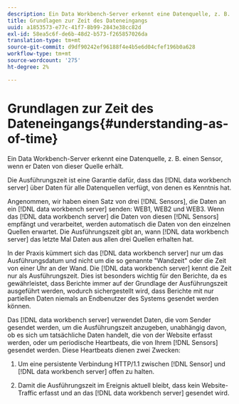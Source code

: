```yaml
---
description: Ein Data Workbench-Server erkennt eine Datenquelle, z. B. einen Sensor, wenn er Daten von dieser Quelle erhält.
title: Grundlagen zur Zeit des Dateneingangs
uuid: a1853573-e77c-41f7-8b99-2843e38cc82d
exl-id: 58ea5c6f-de6b-48d2-b573-f265857026da
translation-type: tm+mt
source-git-commit: d9df90242ef96188f4e4b5e6d04cfef196b0a628
workflow-type: tm+mt
source-wordcount: '275'
ht-degree: 2%

---
```


# Grundlagen zur Zeit des Dateneingangs{#understanding-as-of-time}

Ein Data Workbench-Server erkennt eine Datenquelle, z. B. einen Sensor, wenn er Daten von dieser Quelle erhält.

Die Ausführungszeit ist eine Garantie dafür, dass das [!DNL data workbench server] über Daten für alle Datenquellen verfügt, von denen es Kenntnis hat.

Angenommen, wir haben einen Satz von drei [!DNL Sensors], die Daten an ein [!DNL data workbench server] senden: WEB1, WEB2 und WEB3. Wenn das [!DNL data workbench server] die Daten von diesen [!DNL Sensors] empfängt und verarbeitet, werden automatisch die Daten von den einzelnen Quellen erwartet. Die Ausführungszeit gibt an, wann [!DNL data workbench server] das letzte Mal Daten aus allen drei Quellen erhalten hat.

In der Praxis kümmert sich das [!DNL data workbench server] nur um das Ausführungsdatum und nicht um die so genannte &quot;Wandzeit&quot; oder die Zeit von einer Uhr an der Wand. Die [!DNL data workbench server] kennt die Zeit nur als Ausführungszeit. Dies ist besonders wichtig für den Berichte, da es gewährleistet, dass Berichte immer auf der Grundlage der Ausführungszeit ausgeführt werden, wodurch sichergestellt wird, dass Berichte mit nur partiellen Daten niemals an Endbenutzer des Systems gesendet werden können.

Das [!DNL data workbench server] verwendet Daten, die vom Sender gesendet werden, um die Ausführungszeit anzugeben, unabhängig davon, ob es sich um tatsächliche Daten handelt, die von der Website erfasst werden, oder um periodische Heartbeats, die von Ihrem [!DNL Sensors] gesendet werden. Diese Heartbeats dienen zwei Zwecken:

1. Um eine persistente Verbindung HTTP/1.1 zwischen [!DNL Sensor] und [!DNL data workbench server] offen zu halten.

1. Damit die Ausführungszeit im Ereignis aktuell bleibt, dass kein Website-Traffic erfasst und an das [!DNL data workbench server] gesendet wird.
